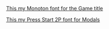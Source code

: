 [This my Monoton font for the Game title](https://fonts.google.com/?selection.family=Monoton|Press+Start+2P&query=monoto)


[This my Press Start 2P font for Modals](https://fonts.google.com/?selection.family=Monoton|Press+Start+2P&query=Press+Start+2P)
